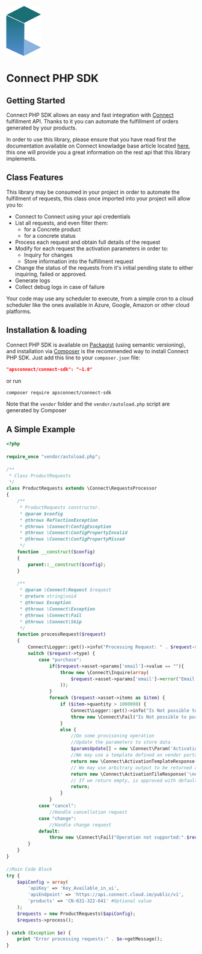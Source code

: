 ![Connect PHP SDK](./assets/connect-logo.png)

# Connect PHP SDK

## Getting Started
Connect PHP SDK allows an easy and fast integration with [Connect](http://connect.cloud.im/) fulfillment API. Thanks to it you can automate the fulfillment of orders generated by your products.

In order to use this library, please ensure that you have read first the documentation available on Connect knowladge base article located [here](http://help.vendor.connect.cloud.im/support/solutions/articles/43000030735-fulfillment-management-module), this one will provide you a great information on the rest api that this library implements.

## Class Features

This library may be consumed in your project in order to automate the fulfillment of requests, this class once imported into your project will allow you to:

- Connect to Connect using your api credentials
- List all requests, and even filter them:
    - for a Concrete product
    - for a concrete status
- Process each request and obtain full details of the request
- Modify for each request the activation parameters in order to:
    - Inquiry for changes
    - Store information into the fulfillment request
- Change the status of the requests from it's initial pending state to either inquiring, failed or approved.
- Generate logs
- Collect debug logs in case of failure

Your code may use any scheduler to execute, from a simple cron to a cloud scheduler like the ones available in Azure, Google, Amazon or other cloud platforms.

## Installation & loading
Connect PHP SDK is available on [Packagist](https://packagist.org/packages/apsconnect/connect-sdk) (using semantic versioning), and installation via [Composer](https://getcomposer.org) is the recommended way to install Connect PHP SDK. Just add this line to your `composer.json` file:

```json
"apsconnect/connect-sdk": "~1.0"
```

or run

```sh
composer require apsconnect/connect-sdk
```

Note that the `vendor` folder and the `vendor/autoload.php` script are generated by Composer

## A Simple Example

```php
<?php

require_once "vendor/autoload.php";

/**
 * Class ProductRequests
 */
class ProductRequests extends \Connect\RequestsProcessor
{
    /**
     * ProductRequests constructor.
     * @param $config
     * @throws ReflectionException
     * @throws \Connect\ConfigException
     * @throws \Connect\ConfigPropertyInvalid
     * @throws \Connect\ConfigPropertyMissed
     */
    function __construct($config)
    {
        parent::__construct($config);
    }

    /**
     * @param \Connect\Request $request
     * @return string|void
     * @throws Exception
     * @throws \Connect\Exception
     * @throws \Connect\Fail
     * @throws \Connect\Skip
     */
    function processRequest($request)
    {
        Connect\Logger::get()->info("Processing Request: " . $request->id . " for asset: " . $request->asset->id);
        switch ($request->type) {
            case "purchase":
                if($request->asset->params['email']->value == ""){
                    throw new \Connect\Inquire(array(
                        $request->asset->params['email']->error("Email address has not been provided, please provide one")
                    ));
                }
                foreach ($request->asset->items as $item) {
                    if ($item->quantity > 1000000) {
                        Connect\Logger::get()->info("Is Not possible to purchase product " . $item->id . " more than 1000000 time, requested: " . $item->quantity);
                        throw new \Connect\Fail("Is Not possible to purchase product " . $item->id . " more than 1000000 time, requested: " . $item->quantity);
                    }
                    else {
                        //Do some provisoning operation
                        //Update the parameters to store data
                        $paramsUpdate[] = new \Connect\Param('ActivationKey', 'somevalue');
                        //We may use a template defined on vendor portal as activation response, this will be what customer sees on panel
                        return new \Connect\ActivationTemplateResponse("TL-497-535-242");
                        // We may use arbitrary output to be returned as approval, this will be seen on customer panel. Please see that output must be in markup format
                        return new \Connect\ActivationTileResponse('\n# Welcome to Fallball!\n\nYes, you decided to have an account in our amazing service!\n\n');
                        // If we return empty, is approved with default message
                        return;
                    }
                }
            case "cancel":
                //Handle cancellation request
            case "change":
                //Handle change request
            default:
                throw new \Connect\Fail("Operation not supported:".$request->type);
        }
    }
}

//Main Code Block
try {
    $apiConfig = array(
        'apiKey' => 'Key_Available_in_ui',
        'apiEndpoint' => 'https://api.connect.cloud.im/public/v1',
        'products' => 'CN-631-322-641' #Optional value
    );
    $requests = new ProductRequests($apiConfig);
    $requests->process();
    
} catch (Exception $e) {
    print "Error processing requests:" . $e->getMessage();
}
```

